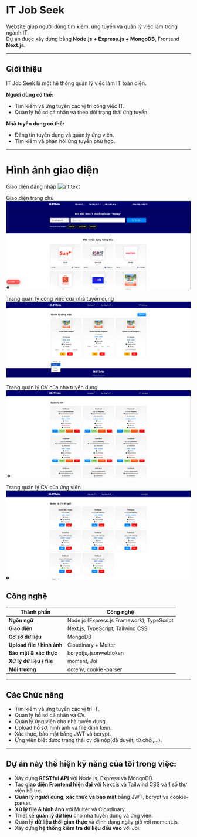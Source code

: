 # IT Job Seek

Website giúp người dùng tìm kiếm, ứng tuyển và quản lý việc làm trong ngành IT.  
Dự án được xây dựng bằng **Node.js + Express.js + MongoDB**, Frontend **Next.js**.


---

## Giới thiệu

IT Job Seek là một hệ thống quản lý việc làm IT toàn diện.

**Người dùng có thể:**
- Tìm kiếm và ứng tuyển các vị trí công việc IT.
- Quản lý hồ sơ cá nhân và theo dõi trạng thái ứng tuyển.

**Nhà tuyển dụng có thể:**
- Đăng tin tuyển dụng và quản lý ứng viên.
- Tìm kiếm và phản hồi ứng tuyển phù hợp.

---
# Hình ảnh giao diện
Giao diện đăng nhập 
![alt text](./public/assets/images/)

Giao diện trang chủ 
![alt text](./public/assets/images/image.png)

Trang quản lý công việc của nhà tuyển dụng
![alt text](./public/assets/images/image-2.png)

Trang quản lý CV  của nhà tuyển dụng
![alt text](./public/assets/images/image-3.png)

Trang quản lý CV của ứng viên
![alt text](./public/assets/images/image-4.png)


## Công nghệ

| Thành phần                 | Công nghệ                              |
|----------------------------|---------------------------------------|
| **Ngôn ngữ**               | Node.js (Express.js Framework), TypeScript |
| **Giao diện**              | Next.js, TypeScript, Tailwind CSS     |
| **Cơ sở dữ liệu**          | MongoDB                               |
| **Upload file / hình ảnh** | Cloudinary + Multer                   |
| **Bảo mật & xác thực**     | bcryptjs, jsonwebtoken                |
| **Xử lý dữ liệu / file**   | moment, Joi                           |
| **Môi trường**             | dotenv, cookie-parser                  |

---

## Các Chức năng 

- Tìm kiếm và ứng tuyển các vị trí IT.  
- Quản lý hồ sơ cá nhân và CV.  
- Quản lý ứng viên cho nhà tuyển dụng.  
- Upload hồ sơ, hình ảnh và file đính kèm.  
- Xác thực, bảo mật bằng JWT và bcrypt.  
- Ứng viên biết được trạng thái cv đã nộp(đã duyệt, từ chối,...).

---



## Dự án này thể hiện kỹ năng của tôi trong việc:

- Xây dựng **RESTful API** với Node.js, Express và MongoDB.  
- Tạo **giao diện Frontend hiện đại** với Next.js và Tailwind CSS và 1 số thư viện hỗ trợ.  
- **Quản lý người dùng, xác thực và bảo mật** bằng JWT, bcrypt và cookie-parser.  
- **Xử lý file & hình ảnh** với Multer và Cloudinary.  
- Thiết kế **quản lý dữ liệu** cho nhà tuyển dụng và ứng viên.  
- Quản lý **dữ liệu thời gian thực** và định dạng ngày giờ với moment.js.  
- Xây dựng **hệ thống kiểm tra dữ liệu đầu vào** với Joi.  